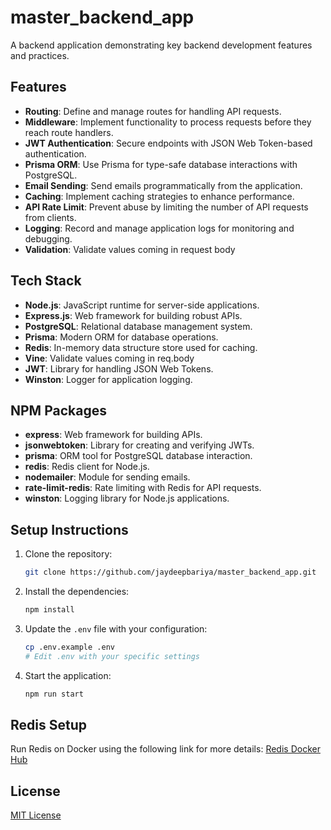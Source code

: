 # master_backend_app

A backend application demonstrating key backend development features and practices. 

## Features

- **Routing**: Define and manage routes for handling API requests.
- **Middleware**: Implement functionality to process requests before they reach route handlers.
- **JWT Authentication**: Secure endpoints with JSON Web Token-based authentication.
- **Prisma ORM**: Use Prisma for type-safe database interactions with PostgreSQL.
- **Email Sending**: Send emails programmatically from the application.
- **Caching**: Implement caching strategies to enhance performance.
- **API Rate Limit**: Prevent abuse by limiting the number of API requests from clients.
- **Logging**: Record and manage application logs for monitoring and debugging.
- **Validation**: Validate values coming in request body

## Tech Stack

- **Node.js**: JavaScript runtime for server-side applications.
- **Express.js**: Web framework for building robust APIs.
- **PostgreSQL**: Relational database management system.
- **Prisma**: Modern ORM for database operations.
- **Redis**: In-memory data structure store used for caching.
- **Vine**: Validate values coming in req.body
- **JWT**: Library for handling JSON Web Tokens.
- **Winston**: Logger for application logging.

## NPM Packages

- **express**: Web framework for building APIs.
- **jsonwebtoken**: Library for creating and verifying JWTs.
- **prisma**: ORM tool for PostgreSQL database interaction.
- **redis**: Redis client for Node.js.
- **nodemailer**: Module for sending emails.
- **rate-limit-redis**: Rate limiting with Redis for API requests.
- **winston**: Logging library for Node.js applications.

## Setup Instructions

1. Clone the repository:
    ```bash
    git clone https://github.com/jaydeepbariya/master_backend_app.git
    ```
2. Install the dependencies:
    ```bash
    npm install
    ```
3. Update the `.env` file with your configuration:
    ```bash
    cp .env.example .env
    # Edit .env with your specific settings
    ```
4. Start the application:
    ```bash
    npm run start
    ```

## Redis Setup

Run Redis on Docker using the following link for more details:
[Redis Docker Hub](https://hub.docker.com/r/redis/redis-stack)

## License

[MIT License](LICENSE)

